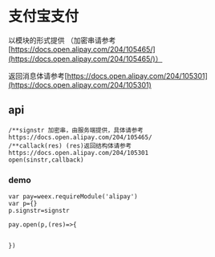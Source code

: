 # 支付宝支付

以模块的形式提供  （加密串请参考[https://docs.open.alipay.com/204/105465/](https://docs.open.alipay.com/204/105465/)）

返回消息体请参考[https://docs.open.alipay.com/204/105301](https://docs.open.alipay.com/204/105301)

## api

```
/**signstr 加密串，由服务端提供，具体请参考 https://docs.open.alipay.com/204/105465/
/**callack(res) (res)返回结构体请参考 https://docs.open.alipay.com/204/105301
open(sinstr,callback)
```

### demo

```
var pay=weex.requireModule('alipay')
var p={}
p.signstr=signstr

pay.open(p,(res)=>{


})
```



